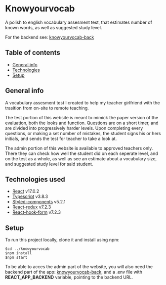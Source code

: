 # Knowyourvocab

A polish to english vocabulary assesment test, that estimates number of known words, as well as suggested study level.

For the backend see: [knowyourvocab-back](https://github.com/Wodorek/knowyourvocab-back)

## Table of contents

- [General info](#general-info)
- [Technologies](#technologies)
- [Setup](#setup)

## General info

A vocabulary assesment test I created to help my teacher girlfriend with the trasition from on-site to remote teaching.

The test portion of this website is meant to mimick the paper version of the evaluation, both the looks and function. Questions are on a short timer, and are divided into progressively harder levels. Upon completing every questions, or making a set number of mistakes, the student signs his or hers initials, and sends the test for teacher to take a look at.

The admin portion of this website is available to approved teachers only. There they can check how well the student did on each seperate level, and on the test as a whole, as well as see an estimate about a vocabulary size, and suggested study level for said student.

## Technologies used

- [React](https://github.com/facebook/react) v17.0.2
- [Typescript](https://github.com/microsoft/TypeScript) v3.8.3
- [Styled-components](https://github.com/styled-components/styled-components) v5.2.1
- [React-redux](https://github.com/reduxjs/react-redux) v7.2.3
- [React-hook-form](https://github.com/react-hook-form/react-hook-form) v7.2.3

## Setup

To run this project locally, clone it and install using npm:

```
$cd ../knowyourvocab
$npm install
$npm start
```

To be able to acces the admin part of the website, you will also need the backend part of the app: [knowyourvocab-back](https://github.com/Wodorek/knowyourvocab-back), and a .env file with **REACT_APP_BACKEND** variable, pointing to the backend URL.
